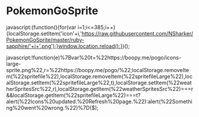 # PokemonGoSprite

javascript:(function(){for(var i=1;i<=385;i++){localStorage.setItem('icon'+i,'https://raw.githubusercontent.com/NSharker/PokemonGoSprite/master/ruby-sapphire/'+i+'.png');}window.location.reload();})();


javascript:!function(e)%7Bvar%20t=%22https://boopy.me/pogo/icons-large-sprite.png%22,r=%22https://boopy.me/pogo/%22;localStorage.removeItem(%22spritefile%22),localStorage.removeItem(%22spritefileLarge%22),localStorage.setItem(%22spritefileLarge%22,t),localStorage.setItem(%22weatherSpritesSrc%22,r),localStorage.getItem(%22weatherSpritesSrc%22)===r&&localStorage.getItem(%22spritefileLarge%22)===t?alert(%22Icons%20updated.%20Refresh%20page.%22):alert(%22Something%20went%20wrong.%22)%7D($);
